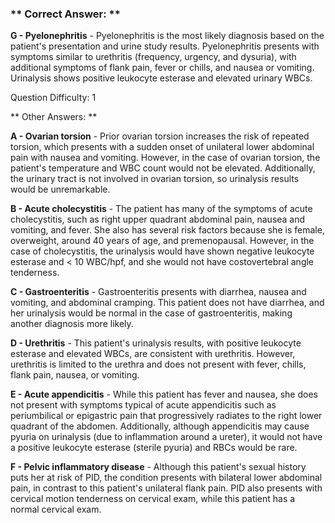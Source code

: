 ### ** Correct Answer: **

**G - Pyelonephritis** - Pyelonephritis is the most likely diagnosis based on the patient's presentation and urine study results. Pyelonephritis presents with symptoms similar to urethritis (frequency, urgency, and dysuria), with additional symptoms of flank pain, fever or chills, and nausea or vomiting. Urinalysis shows positive leukocyte esterase and elevated urinary WBCs.

Question Difficulty: 1

** Other Answers: **

**A - Ovarian torsion** - Prior ovarian torsion increases the risk of repeated torsion, which presents with a sudden onset of unilateral lower abdominal pain with nausea and vomiting. However, in the case of ovarian torsion, the patient's temperature and WBC count would not be elevated. Additionally, the urinary tract is not involved in ovarian torsion, so urinalysis results would be unremarkable.

**B - Acute cholecystitis** - The patient has many of the symptoms of acute cholecystitis, such as right upper quadrant abdominal pain, nausea and vomiting, and fever. She also has several risk factors because she is female, overweight, around 40 years of age, and premenopausal. However, in the case of cholecystitis, the urinalysis would have shown negative leukocyte esterase and < 10 WBC/hpf, and she would not have costovertebral angle tenderness.

**C - Gastroenteritis** - Gastroenteritis presents with diarrhea, nausea and vomiting, and abdominal cramping. This patient does not have diarrhea, and her urinalysis would be normal in the case of gastroenteritis, making another diagnosis more likely.

**D - Urethritis** - This patient's urinalysis results, with positive leukocyte esterase and elevated WBCs, are consistent with urethritis. However, urethritis is limited to the urethra and does not present with fever, chills, flank pain, nausea, or vomiting.

**E - Acute appendicitis** - While this patient has fever and nausea, she does not present with symptoms typical of acute appendicitis such as periumbilical or epigastric pain that progressively radiates to the right lower quadrant of the abdomen. Additionally, although appendicitis may cause pyuria on urinalysis (due to inflammation around a ureter), it would not have a positive leukocyte esterase (sterile pyuria) and RBCs would be rare.

**F - Pelvic inflammatory disease** - Although this patient's sexual history puts her at risk of PID, the condition presents with bilateral lower abdominal pain, in contrast to this patient's unilateral flank pain. PID also presents with cervical motion tenderness on cervical exam, while this patient has a normal cervical exam.

